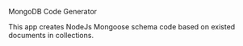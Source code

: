 MongoDB Code Generator

This app creates NodeJs Mongoose schema code based on existed documents in collections.